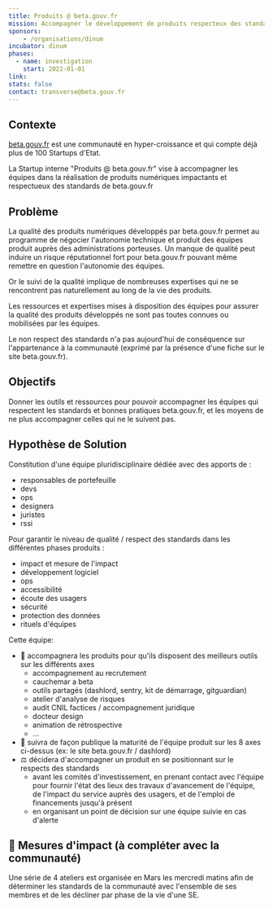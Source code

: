 ```yaml
---
title: Produits @ beta.gouv.fr
mission: Accompagner le développement de produits respecteux des standards de beta.gouv.fr
sponsors:
    - /organisations/dinum
incubator: dinum
phases:
  - name: investigation
    start: 2022-01-01
link: 
stats: false
contact: transverse@beta.gouv.fr
---
```


## Contexte

[beta.gouv.fr](https://beta.gouv.fr) est une communauté en hyper-croissance et qui compte déjà plus de 100 Startups d'Etat. 

La Startup interne "Produits @ beta.gouv.fr" vise à accompagner les équipes dans la réalisation de produits numériques impactants et respectueux des standards de beta.gouv.fr

## Problème

La qualité des produits numériques développés par beta.gouv.fr permet au programme de négocier l'autonomie technique et produit des équipes produit auprès des administrations porteuses. Un manque de qualité peut induire un risque réputationnel fort pour beta.gouv.fr pouvant même remettre en question l'autonomie des équipes.

 Or le suivi de la qualité implique de nombreuses expertises qui ne se rencontrent pas naturellement au long de la vie des produits.

Les ressources et expertises mises à disposition des équipes pour assurer la qualité des produits développés ne sont pas toutes connues ou mobilisées par les équipes.

Le non respect des standards n'a pas aujourd'hui de conséquence sur l'appartenance à la communauté (exprimé par la présence d'une fiche sur le site beta.gouv.fr).

## Objectifs

Donner les outils et ressources pour pouvoir accompagner les équipes qui respectent les standards et bonnes pratiques beta.gouv.fr, et les moyens de ne plus accompagner celles qui ne le suivent pas.

## Hypothèse de Solution

Constitution d'une équipe pluridisciplinaire dédiée avec des apports de :
 - responsables de portefeuille
 - devs
 - ops
 - designers
 - juristes
 - rssi

Pour garantir le niveau de qualité / respect des standards dans les différentes phases produits :
 - impact et mesure de l'impact
 - développement logiciel
 - ops
 - accessibilité
 - écoute des usagers
 - sécurité
 - protection des données
 - rituels d'équipes

Cette équipe:
 - :handshake: accompagnera les produits pour qu'ils disposent des meilleurs outils sur les différents axes
     - accompagnement au recrutement
     - cauchemar a beta
     - outils partagés (dashlord, sentry, kit de démarrage, gitguardian)
     - atelier d'analyse de risques
     - audit CNIL factices / accompagnement juridique
     - docteur design
     - animation de rétrospective
     - ...
 - :mag_right: suivra de façon publique la maturité de l'équipe produit sur les 8 axes ci-dessus (ex: le site beta.gouv.fr / dashlord)
 - :balance_scale: décidera d'accompagner un produit en se positionnant sur le respects des standards
     - avant les comités d'investissement, en prenant contact avec l'équipe pour fournir l'état des lieux des travaux d'avancement de l'équipe, de l'impact du service auprès des usagers, et de l'emploi de financements jusqu'à présent
     - en organisant un point de décision sur une équipe suivie en cas d'alerte

## :construction: Mesures d'impact (à compléter avec la communauté)

Une série de 4 ateliers est organisée en Mars les mercredi matins afin de déterminer les standards de la communauté avec l'ensemble de ses membres et de les décliner par phase de la vie d'une SE.
